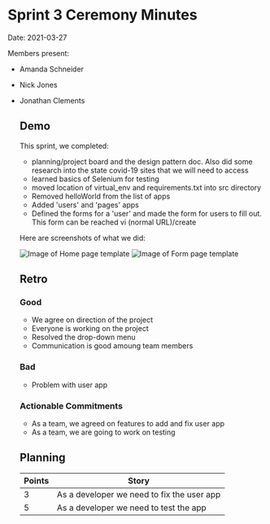 # Sprint 3 Ceremony Minutes
  
Date: 2021-03-27

Members present:

* Amanda Schneider
* Nick Jones
* Jonathan Clements
  
  ## Demo
  
  This sprint, we completed:
  
  * planning/project board and the design pattern doc. Also did some research into the state covid-19  sites   that we will need to access
  * learned basics of Selenium for testing
  * moved location of virtual_env and requirements.txt into src directory
  * Removed helloWorld from the list of apps
  * Added 'users' and 'pages' apps
  * Defined the forms for a 'user' and made the form for users to fill out. This form can be reached vi     (normal URL)/create
  
  Here are screenshots of what we did:
  
  ![Image of Home page template](/docs/images/HomePageSS.png?raw=true)
  ![Image of Form page template](/docs/images/ScreenshotFormApp.png?raw=true)
  
  ## Retro
  
  ### Good
  
  * We agree on direction of the project
  * Everyone is working on the project
  * Resolved the drop-down menu
  * Communication is good amoung team members
  
  ### Bad
  
  * Problem with user app
  
  
  ### Actionable Commitments
  
  * As a team, we agreed on features to add and fix user app
  * As a team, we are going to work on testing
  
  ## Planning
  
  Points | Story
  -------|--------
  3      | As a developer we need to fix the user app
  5      | As a developer we need to test the app